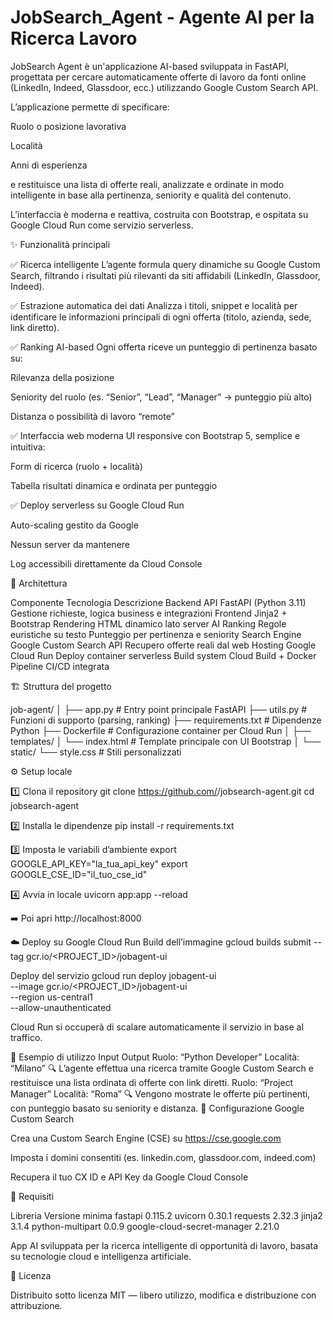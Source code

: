 # JobSearch_Agent - Agente AI per la Ricerca Lavoro
JobSearch Agent è un'applicazione AI-based sviluppata in FastAPI, progettata per cercare automaticamente offerte di lavoro da fonti online (LinkedIn, Indeed, Glassdoor, ecc.) utilizzando Google Custom Search API.


L’applicazione permette di specificare:

Ruolo o posizione lavorativa

Località

Anni di esperienza

e restituisce una lista di offerte reali, analizzate e ordinate in modo intelligente in base alla pertinenza, seniority e qualità del contenuto.

L’interfaccia è moderna e reattiva, costruita con Bootstrap, e ospitata su Google Cloud Run come servizio serverless.

✨ Funzionalità principali

✅ Ricerca intelligente
L’agente formula query dinamiche su Google Custom Search, filtrando i risultati più rilevanti da siti affidabili (LinkedIn, Glassdoor, Indeed).

✅ Estrazione automatica dei dati
Analizza i titoli, snippet e località per identificare le informazioni principali di ogni offerta (titolo, azienda, sede, link diretto).

✅ Ranking AI-based
Ogni offerta riceve un punteggio di pertinenza basato su:

Rilevanza della posizione

Seniority del ruolo (es. “Senior”, “Lead”, “Manager” → punteggio più alto)

Distanza o possibilità di lavoro “remote”

✅ Interfaccia web moderna
UI responsive con Bootstrap 5, semplice e intuitiva:

Form di ricerca (ruolo + località)

Tabella risultati dinamica e ordinata per punteggio

✅ Deploy serverless su Google Cloud Run

Auto-scaling gestito da Google

Nessun server da mantenere

Log accessibili direttamente da Cloud Console

🧩 Architettura

Componente	    Tecnologia	                                  Descrizione
Backend         API	FastAPI (Python 3.11)	                   Gestione richieste, logica business e integrazioni
Frontend	    Jinja2 + Bootstrap	                           Rendering HTML dinamico lato server
AI Ranking	    Regole euristiche su testo	                   Punteggio per pertinenza e seniority
Search Engine	Google Custom Search API	                   Recupero offerte reali dal web
Hosting	         Google Cloud Run	                           Deploy container serverless
Build system	 Cloud Build + Docker	                       Pipeline CI/CD integrata

🏗️ Struttura del progetto

job-agent/
│
├── app.py                  # Entry point principale FastAPI
├── utils.py                # Funzioni di supporto (parsing, ranking)
├── requirements.txt        # Dipendenze Python
├── Dockerfile              # Configurazione container per Cloud Run
│
├── templates/
│   └── index.html          # Template principale con UI Bootstrap
│
└── static/
    └── style.css           # Stili personalizzati

⚙️ Setup locale

1️⃣ Clona il repository
git clone https://github.com/<tuo-utente>/jobsearch-agent.git
cd jobsearch-agent

2️⃣ Installa le dipendenze
pip install -r requirements.txt

3️⃣ Imposta le variabili d’ambiente
export GOOGLE_API_KEY="la_tua_api_key"
export GOOGLE_CSE_ID="il_tuo_cse_id"

4️⃣ Avvia in locale
uvicorn app:app --reload


➡️ Poi apri http://localhost:8000

☁️ Deploy su Google Cloud Run
Build dell’immagine
gcloud builds submit --tag gcr.io/<PROJECT_ID>/jobagent-ui

Deploy del servizio
gcloud run deploy jobagent-ui \
  --image gcr.io/<PROJECT_ID>/jobagent-ui \
  --region us-central1 \
  --allow-unauthenticated


Cloud Run si occuperà di scalare automaticamente il servizio in base al traffico.

🧠 Esempio di utilizzo
Input	Output
Ruolo: “Python Developer”
Località: “Milano”	🔍 L’agente effettua una ricerca tramite Google Custom Search e restituisce una lista ordinata di offerte con link diretti.
Ruolo: “Project Manager”
Località: “Roma”	🔍 Vengono mostrate le offerte più pertinenti, con punteggio basato su seniority e distanza.
🔐 Configurazione Google Custom Search

Crea una Custom Search Engine (CSE) su https://cse.google.com

Imposta i domini consentiti (es. linkedin.com, glassdoor.com, indeed.com)

Recupera il tuo CX ID e API Key da Google Cloud Console

🧾 Requisiti

Libreria	Versione minima
fastapi	0.115.2
uvicorn	0.30.1
requests	2.32.3
jinja2	3.1.4
python-multipart	0.0.9
google-cloud-secret-manager	2.21.0



App AI sviluppata per la ricerca intelligente di opportunità di lavoro, basata su tecnologie cloud e intelligenza artificiale.

🧩 Licenza

Distribuito sotto licenza MIT — libero utilizzo, modifica e distribuzione con attribuzione.
